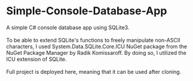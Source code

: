 # Simple-Console-Database-App
A simple C# console database app using SQLite3. <br>
<br>
To be able to extend SQLite's functions to freely manipulate non-ASCII characters, I used System.Data.SQLite.Core.ICU NuGet package from the NuGet Package Manager by Radik Komissaroff. By doing so, I utilized the ICU extension of SQLite. <br>
<br>
Full project is deployed here, meaning that it can be used after cloning. 
